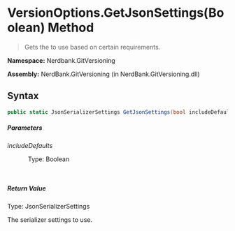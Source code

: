 # VersionOptions.GetJsonSettings(Boolean) Method
> Gets the  to use based on certain requirements.

**Namespace:** Nerdbank.GitVersioning

**Assembly:** NerdBank.GitVersioning (in NerdBank.GitVersioning.dll)
## Syntax
~~~~csharp
public static JsonSerializerSettings GetJsonSettings(bool includeDefaults = false);
~~~~
##### Parameters
*includeDefaults*

&nbsp;&nbsp;&nbsp;&nbsp;&nbsp;&nbsp;&nbsp;&nbsp;&nbsp;&nbsp;&nbsp;&nbsp;Type: Boolean

&nbsp;&nbsp;&nbsp;&nbsp;&nbsp;&nbsp;&nbsp;&nbsp;&nbsp;&nbsp;&nbsp;&nbsp;


##### Return Value
Type: JsonSerializerSettings

The serializer settings to use.

